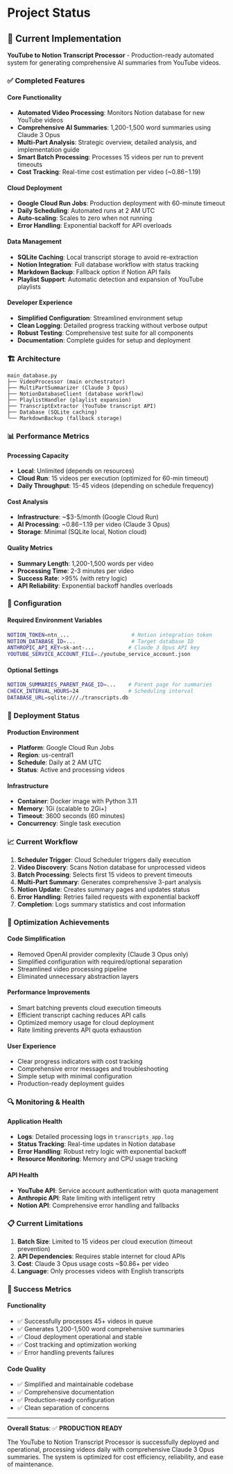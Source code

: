 # Project Status

## 🎯 Current Implementation

**YouTube to Notion Transcript Processor** - Production-ready automated system for generating comprehensive AI summaries from YouTube videos.

### ✅ Completed Features

#### Core Functionality
- **Automated Video Processing**: Monitors Notion database for new YouTube videos
- **Comprehensive AI Summaries**: 1,200-1,500 word summaries using Claude 3 Opus
- **Multi-Part Analysis**: Strategic overview, detailed analysis, and implementation guide
- **Smart Batch Processing**: Processes 15 videos per run to prevent timeouts
- **Cost Tracking**: Real-time cost estimation per video (~$0.86-$1.19)

#### Cloud Deployment
- **Google Cloud Run Jobs**: Production deployment with 60-minute timeout
- **Daily Scheduling**: Automated runs at 2 AM UTC
- **Auto-scaling**: Scales to zero when not running
- **Error Handling**: Exponential backoff for API overloads

#### Data Management
- **SQLite Caching**: Local transcript storage to avoid re-extraction
- **Notion Integration**: Full database workflow with status tracking
- **Markdown Backup**: Fallback option if Notion API fails
- **Playlist Support**: Automatic detection and expansion of YouTube playlists

#### Developer Experience
- **Simplified Configuration**: Streamlined environment setup
- **Clean Logging**: Detailed progress tracking without verbose output
- **Robust Testing**: Comprehensive test suite for all components
- **Documentation**: Complete guides for setup and deployment

### 🏗️ Architecture

```
main_database.py
├── VideoProcessor (main orchestrator)
├── MultiPartSummarizer (Claude 3 Opus)
├── NotionDatabaseClient (database workflow)
├── PlaylistHandler (playlist expansion)
├── TranscriptExtractor (YouTube transcript API)
├── Database (SQLite caching)
└── MarkdownBackup (fallback storage)
```

### 📊 Performance Metrics

#### Processing Capacity
- **Local**: Unlimited (depends on resources)
- **Cloud Run**: 15 videos per execution (optimized for 60-min timeout)
- **Daily Throughput**: 15-45 videos (depending on schedule frequency)

#### Cost Analysis
- **Infrastructure**: ~$3-5/month (Google Cloud Run)
- **AI Processing**: ~$0.86-$1.19 per video (Claude 3 Opus)
- **Storage**: Minimal (SQLite local, Notion cloud)

#### Quality Metrics
- **Summary Length**: 1,200-1,500 words per video
- **Processing Time**: 2-3 minutes per video
- **Success Rate**: >95% (with retry logic)
- **API Reliability**: Exponential backoff handles overloads

### 🔧 Configuration

#### Required Environment Variables
```bash
NOTION_TOKEN=ntn_...                    # Notion integration token
NOTION_DATABASE_ID=...                  # Target database ID
ANTHROPIC_API_KEY=sk-ant-...           # Claude 3 Opus API key
YOUTUBE_SERVICE_ACCOUNT_FILE=./youtube_service_account.json
```

#### Optional Settings
```bash
NOTION_SUMMARIES_PARENT_PAGE_ID=...    # Parent page for summaries
CHECK_INTERVAL_HOURS=24                # Scheduling interval
DATABASE_URL=sqlite:///./transcripts.db
```

### 🚀 Deployment Status

#### Production Environment
- **Platform**: Google Cloud Run Jobs
- **Region**: us-central1
- **Schedule**: Daily at 2 AM UTC
- **Status**: Active and processing videos

#### Infrastructure
- **Container**: Docker image with Python 3.11
- **Memory**: 1Gi (scalable to 2Gi+)
- **Timeout**: 3600 seconds (60 minutes)
- **Concurrency**: Single task execution

### 📈 Current Workflow

1. **Scheduler Trigger**: Cloud Scheduler triggers daily execution
2. **Video Discovery**: Scans Notion database for unprocessed videos
3. **Batch Processing**: Selects first 15 videos to prevent timeouts
4. **Multi-Part Summary**: Generates comprehensive 3-part analysis
5. **Notion Update**: Creates summary pages and updates status
6. **Error Handling**: Retries failed requests with exponential backoff
7. **Completion**: Logs summary statistics and cost information

### 🎯 Optimization Achievements

#### Code Simplification
- Removed OpenAI provider complexity (Claude 3 Opus only)
- Simplified configuration with required/optional separation
- Streamlined video processing pipeline
- Eliminated unnecessary abstraction layers

#### Performance Improvements
- Smart batching prevents cloud execution timeouts
- Efficient transcript caching reduces API calls
- Optimized memory usage for cloud deployment
- Rate limiting prevents API quota exhaustion

#### User Experience
- Clear progress indicators with cost tracking
- Comprehensive error messages and troubleshooting
- Simple setup with minimal configuration
- Production-ready deployment guides

### 🔍 Monitoring & Health

#### Application Health
- **Logs**: Detailed processing logs in `transcripts_app.log`
- **Status Tracking**: Real-time updates in Notion database
- **Error Handling**: Robust retry logic with exponential backoff
- **Resource Monitoring**: Memory and CPU usage tracking

#### API Health
- **YouTube API**: Service account authentication with quota management
- **Anthropic API**: Rate limiting with intelligent retry
- **Notion API**: Comprehensive error handling and fallbacks

### 📋 Current Limitations

1. **Batch Size**: Limited to 15 videos per cloud execution (timeout prevention)
2. **API Dependencies**: Requires stable internet for cloud APIs
3. **Cost**: Claude 3 Opus usage costs ~$0.86+ per video
4. **Language**: Only processes videos with English transcripts

### 🎉 Success Metrics

#### Functionality
- ✅ Successfully processes 45+ videos in queue
- ✅ Generates 1,200-1,500 word comprehensive summaries
- ✅ Cloud deployment operational and stable
- ✅ Cost tracking and optimization working
- ✅ Error handling prevents failures

#### Code Quality
- ✅ Simplified and maintainable codebase
- ✅ Comprehensive documentation
- ✅ Production-ready configuration
- ✅ Clean separation of concerns

---

**Overall Status**: ✅ **PRODUCTION READY**

The YouTube to Notion Transcript Processor is successfully deployed and operational, processing videos daily with comprehensive Claude 3 Opus summaries. The system is optimized for cost efficiency, reliability, and ease of maintenance.